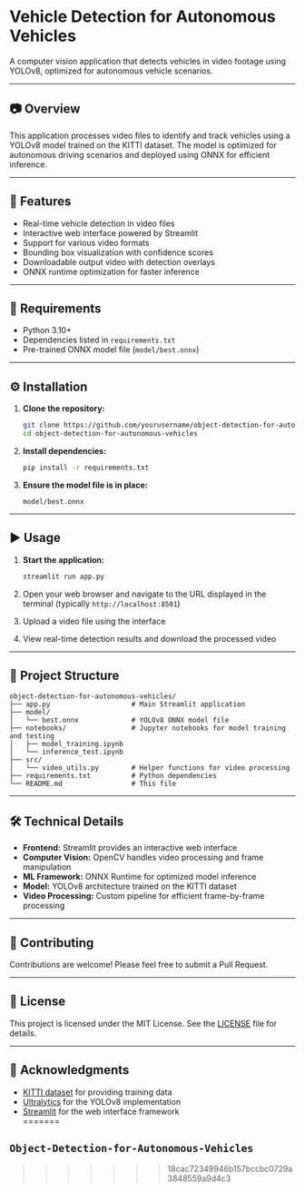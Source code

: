 
# Vehicle Detection for Autonomous Vehicles

A computer vision application that detects vehicles in video footage using YOLOv8, optimized for autonomous vehicle scenarios.

---

## 📷 Overview

This application processes video files to identify and track vehicles using a YOLOv8 model trained on the KITTI dataset. The model is optimized for autonomous driving scenarios and deployed using ONNX for efficient inference.

---

## 🚀 Features

- Real-time vehicle detection in video files  
- Interactive web interface powered by Streamlit  
- Support for various video formats  
- Bounding box visualization with confidence scores  
- Downloadable output video with detection overlays  
- ONNX runtime optimization for faster inference  

---

## 🧰 Requirements

- Python 3.10+  
- Dependencies listed in `requirements.txt`  
- Pre-trained ONNX model file (`model/best.onnx`)  

---

## ⚙️ Installation

1. **Clone the repository:**
   ```bash
   git clone https://github.com/yourusername/object-detection-for-autonomous-vehicles.git
   cd object-detection-for-autonomous-vehicles
   ```

2. **Install dependencies:**
   ```bash
   pip install -r requirements.txt
   ```

3. **Ensure the model file is in place:**
   ```
   model/best.onnx
   ```

---

## ▶️ Usage

1. **Start the application:**
   ```bash
   streamlit run app.py
   ```

2. Open your web browser and navigate to the URL displayed in the terminal (typically `http://localhost:8501`)

3. Upload a video file using the interface

4. View real-time detection results and download the processed video

---

## 📁 Project Structure

```
object-detection-for-autonomous-vehicles/
├── app.py                    # Main Streamlit application
├── model/
│   └── best.onnx             # YOLOv8 ONNX model file
├── notebooks/                # Jupyter notebooks for model training and testing
│   ├── model_training.ipynb
│   └── inference_test.ipynb
├── src/
│   └── video_utils.py        # Helper functions for video processing
├── requirements.txt          # Python dependencies
└── README.md                 # This file
```

---

## 🛠️ Technical Details

- **Frontend:** Streamlit provides an interactive web interface  
- **Computer Vision:** OpenCV handles video processing and frame manipulation  
- **ML Framework:** ONNX Runtime for optimized model inference  
- **Model:** YOLOv8 architecture trained on the KITTI dataset  
- **Video Processing:** Custom pipeline for efficient frame-by-frame processing  

---

## 🤝 Contributing

Contributions are welcome! Please feel free to submit a Pull Request.

---

## 📄 License

This project is licensed under the MIT License. See the [LICENSE](LICENSE) file for details.

---

## 🙏 Acknowledgments

- [KITTI dataset](http://www.cvlibs.net/datasets/kitti/) for providing training data  
- [Ultralytics](https://github.com/ultralytics) for the YOLOv8 implementation  
- [Streamlit](https://streamlit.io/) for the web interface framework  
=======
## `Object-Detection-for-Autonomous-Vehicles`
>>>>>>> 18cac72349946b157bccbc0729a3848559a9d4c3
